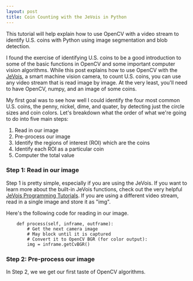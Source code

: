 ```yaml
---
layout: post
title: Coin Counting with the JeVois in Python
---
```


This tutorial will help explain how to use OpenCV with a video stream to identify U.S. coins with Python using image segmentation and blob detection.  

I found the exercise of identifying U.S. coins to be a good introduction to some of the basic functions in OpenCV and some important computer vision algorithms.  While this post explains how to use OpenCV with the [JeVois](http://jevois.org/), a smart machine vision camera, to count U.S. coins, you can use any video stream that is read image by image.  At the very least, you'll need to have OpenCV, numpy, and an image of some coins.

My first goal was to see how well I could identify the four most common U.S. coins, the penny, nickel, dime, and quater, by detecting just the circle sizes and coin colors.  Let's breakdown what the order of what we're going to do into five main steps:
1. Read in our image
2. Pre-process our image 
3. Identify the regions of interest (ROI) which are the coins
4. Identify each ROI as a particular coin 
5. Computer the total value


### Step 1: Read in our image
Step 1 is pretty simple, especially if you are using the JeVois. If you want to learn more about the built-in JeVois functions, check out the very helpful [JeVois Programming Tutorials](http://jevois.org/tutorials/ProgrammerTutorials.html).  If you are using a different video stream, read in a single image and store it as "img".

Here's the following code for reading in our image.  

``` 
    def process(self, inframe, outframe):
        # Get the next camera image
        # May block until it is captured
        # Convert it to OpenCV BGR (for color output):
        img = inframe.getCvBGR()
```

### Step 2: Pre-process our image
In Step 2, we we get our first taste of OpenCV algorithms. 



